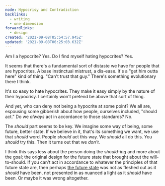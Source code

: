 ```yaml
---
node: Hypocrisy and Contradiction
backlinks:
  - writing
  - one-dimension
forwardlinks:
  - design
created: '2021-09-08T05:54:57.945Z'
updated: '2021-09-08T06:25:03.632Z'
---
```

Am I a hypocrite? Yes. Do I find myself hating hypocrites? Yes. 

It seems that there's a fundamental sort of distaste we have for people that are hypocrites. A base instinctual mistrust, a dis-ease. It's a "get him outta here" kind of thing. "Can't trust that guy." There's something evolutionary there I think. 

It's so easy to hate hypocrites. They make it easy simply by the nature of their hypocrisy. I certainly won't pretend be above that sort of thing. 

And yet, who can deny not being a hypocrite at some point? We all are, espousing some gibberish about how people, ourselves included, "should act." Do we *always* act in accordance to those standards? No. 

The *should* part seems to be key. We imagine some way of being, some future, better state. If we believe in it, that's its something we want, we use that *should* word. People *should* act this way. We *should* all do this. You *should* try this. Then it turns out that we *don't*. 

I think this says less about the person doing the *should-ing* and more about the goal; the original design for the future state that brought about the will-to-should. If you can't act in accordance to whatever the principles of that future state are, then perhaps [the future state](design.md) was not as fleshed out as it *should* have been, not presented in as nuanced a light as it *should* have been. Or maybe it was wrong altogether. 
